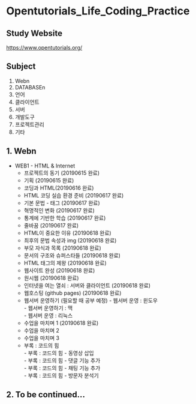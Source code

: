 # Opentutorials_Life_Coding_Practice

## Study Website
https://www.opentutorials.org/

## Subject
1. Webn
2. DATABASEn
3. 언어
4. 클라이언트
5. 서버
6. 개발도구
7. 프로젝트관리
8. 기타


## 1. Webn
- WEB1 - HTML & Internet
  - 프로젝트의 동기 (20190615 완료)
  - 기획 (20190615 완료)
  - 코딩과 HTML(20190616 완료)
  - HTML 코딩 실습 환경 준비 (20190617 완료)
  - 기본 문법 - 태그 (20190617 완료)
  - 혁명적인 변화 (20190617 완료)
  - 통계에 기반한 학습 (20190617 완료)
  - 줄바꿈 (20190617 완료)
  - HTML이 중요한 이유 (20190618 완료)
  - 최후의 문법 속성과 img (20190618 완료)
  - 부모 자식과 목록 (20190618 완료)
  - 문서의 구조와 슈퍼스타들 (20190618 완료)
  - HTML 태그의 제왕 (20190618 완료)
  - 웹사이트 완성 (20190618 완료)
  - 원시웹 (20190618 완료)
  - 인터넷을 여는 열쇠 : 서버와 클라이언트 (20190618 완료)
  - 웹호스팅 (github pages) (20190618 완료)
  - 웹서버 운영하기 (필요할 때 공부 예정)
    \- 웹서버 운영 : 윈도우  
    \- 웹서버 운영하기 : 맥  
    \- 웹서버 운영 : 리눅스  
  * 수업을 마치며 1 (20190618 완료)
  * 수업을 마치며 2 
  * 수업을 마치며 3
  * 부록 : 코드의 힘  
    \- 부록 : 코드의 힘 - 동영상 삽입  
    \- 부록 : 코드의 힘 - 댓글 기능 추가  
    \- 부록 : 코드의 힘 - 채팅 기능 추가  
    \- 부록 : 코드의 힘 - 방문자 분석기



## 2. To be continued...

